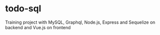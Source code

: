 # todo-sql
Training project with MySQL, Graphql, Node.js, Express and Sequelize on backend and Vue.js on frontend
